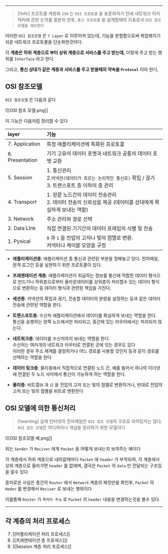 
---

>[!info] 프로토콜 계층화
>`ISO` 는 `OSI 프로토콜` 을 표준화하기 전에 네트워크 아키텍처에 관한 논의를 충분히 한후, `통신 프로토콜` 을 설계할때의 지표로서 `OSI 참조 모델을 제안한다`

이러한 `OSI 참조모델` 은 `7 Layer` 로 이루어져 있는데, 기능을 분할함으로써 복잡해지기 쉬운 네트워크 프로토콜을 단순화한것이다.

각 **계층은 하위 계층으로 부터 상위 계층으로 서비스를 주고 받는데,** 이렇게 주고 받는 행위를 `Interface` 라고 한다.

그리고, **통신 상대가 같은 계층과 서비스를 주고 받을때의 약속을 `Protocol`** 이라 한다,

## OSI 참조모델

`OSI 참조모델` 은 다음과 같다

![[OSI 참조 모델.png]]

이 기능은 다음처럼 정리할 수 있다

| layer           | 기능                                                                   |
| :-------------- | :------------------------------------------------------------------- |
| 7. Application  | 특정 애플리케이션에 특화된 프로토콜                                                  |
| 6. Presentation | 기기 고유의 데이터 포멧과 네트워크 공통의 데이터 포멧 교환                                    |
| 5. Session      | 1. 통신관리<br>2.`커넥션(데이터가 흐르는 논리적인 통신로)` 확립 / 끊기<br>3. 트랜스포트 층 이하의 층 관리 |
| 4. Transport    | 1. 양끝 노드간의 데이터 전송관리<br>2. 데이터 전송의 신뢰성을 제공 (데이터를 상대에게 확실하게 보내는 역할)    |
| 3. Network      | 주소 관리와 경로 선택                                                         |
| 2. Data LInk    | 직접 연결된 기기간의 데이터 프레임의 식별 및 전송                                         |
| 1. Pysical      | `0` 과 `1` 을 전압의 고저나 빛의 점멸로 변환.<br>커넥터나 케이블 모양을 규정                    |

- **애플리케이션층**: 애플리케이션 중 통신과 관련된 부분을 정해놓고 있다. 전자메일, 원격 로그인 등을 실현하기 위한 프로토콜이 있다.

- **프레젠테이션 계층**: 애플리케이션이 취급하는 정보를 통신에 적합한 데이터 형식으로 만드거나 하위층으로부터 올라운데이터를 상위층이 처리할수 있는 데이터 형식으로 변환하는 등 데이터 형식과 관련된 책임을 가진다.

- **세션층**: 커넥션의 확립과 끊기, 전송할 데이터의 분량을 설정하는 등과 같은 데이터 전송에 관련된 역할을 한다.

- **트랜스포트층**: 수신처 애플리케이션에서 데이터를 확실하게 보내는 역할을 한다.<br> 통신을 숭행하는 양쪽 노드에서만 처리되고, 중간에 있는 라우터에서는 처리되지 않는다.

- **네트워크층**: 데이터를 수신처까지 보내는 역할을 한다.<br>수신처는 여러개의 네트워크 라우터로 연결된 곳에 잇는 경우도 있다<br>이러한 경우 주소 체계를 결정하거나 어느 경로를 사용할 것인지 등과 같이 경로를 선택하는 역할을 한다

- **데이터 링크층**: 물리층에서 직접적으로 연결된 노드 간, 예를 들어서 하나의 이더넷에 연결된 두 노드 사이에서 통신이 가능하게 하는 역할을 한다.

- **물리층**: 비트열(`0` 과 `1`) 을 전압의 고저 또는 빛의 점멸로 변환하거나, 반대로 전압의 고저 또는 빛의 점멸을 비트로 변환한다

## OSI 모델에 의한 통신처리 

>[!warning] 실제 인터넷의 전자메일은 `OSI 참조 모델`의 구조로 되어있지는 않다. `OSI 참조 모델`은 어디까지나 개념을 정리하기 위한 모델이다

![[OSI 참조모델 예.png]]

위는 `Sender` 가 `Reciver` 에게 `Packet` 을 어떻게 보내는지 보여주는 예이다

각 계층에서 하위 계층으로 내려갈때마다 `Packet` 에 `header` 가 부착되며, 각 계층에서 상위 계층으로 올라가면 `header`  를 없애며, 결국은 `Packet` 의 `data` 만 전달되는 구조임을 알수 있다

흥미로운 사실은 중간의 `Router` 에서 `Network` 계층의 패킷만을 확인후, `Packet` 의 `Heder` 를 변경해서 `Reciver` 로 보내는 행위이다

이를통해 `Router` 가 `목적지 주소` 로 `Packet` 의 `header` 내용을 변경하는것을 볼수 있다.

---

## 각 계층의 처리 프로세스

7. [[어플리케이션 처리 프로세스]]
6. [[프레젠테이션 층 프로세스]]]
5. [[Session 계층 처리 프로세스]]
